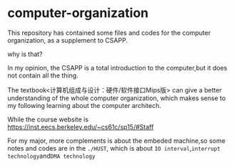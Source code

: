 # computer-organization
This repository has contained some files and codes for the computer organization, as a supplement to CSAPP.

why is that?

In my opinion, the CSAPP is a total introduction to the computer,but it does not contain all the thing.

The textbook<计算机组成与设计：硬件/软件接口Mips版> can give a better understanding of  the whole computer organization, which makes sense to my following learning about the computer architech.

While the course website is https://inst.eecs.berkeley.edu/~cs61c/sp15/#Staff

For my major, more complements is about the embeded machine,so some notes and codes are in the `./HUST`, which is about `IO interval`,`interrupt technology`and`DMA technology `
